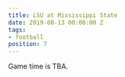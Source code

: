```yaml
---
title: LSU at Mississippi State
date: 2019-08-13 00:00:00 Z
tags:
- football
position: 7
---
```


Game time is TBA.